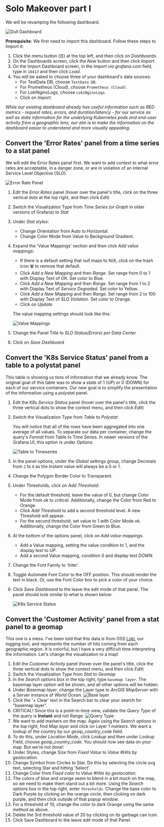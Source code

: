 # Solo Makeover part I
We will be revamping the following dashboard.

![Dull Dashboard](img/dull-dashboard.png)

**Prerequisite**: We first need to import this dashboard.
Follow these steps to Import it:

1. Click the menu button (☰) at the top left, and then click on *Dashboards*.
2. On the Dashboards screen, click the *New* button and then click *Import*.
3. On the Import Dashboard screen, in the *Import via grafana.com* field, type in `16413` and then click *Load*.
4. You will be asked to choose three of your dashboard's data sources:
    - For TestData DB, choose `TestData DB`.
    - For Prometheus (Cloud), choose `Prometheus (Cloud)`.
    - For LokiNginxLogs, choose `LokiNginxLogs`.
    - Click on *Import*.

*While our existing dashboard already has useful information such as RED metrics - request rates, errors, and duration/latency - for our service as well as state information for the underlying Kubernetes pods and end-user activity from a geographic lens, our aim is to make the information on the dashboard easier to understand and more visually appealing.*

## Convert the 'Error Rates' panel from a time series to a stat panel

We will edit the Error Rates panel first.  We want to add context to what error rates are acceptable, in a danger zone, or are in violation of an internal Service Level Objective (SLO).

![Error Rate Panel](img/error-rate-panel.png)

1. Edit the *Error Rates* panel (hover over the panel's title, click on the three vertical dots at the top right, and then click *Edit*)
2. Switch the Visualization Type from *Time Series* (or *Graph* in older versions of Grafana) to *Stat*
3. Under *Stat styles*:
    * Change Orientation from Auto to Horizontal.
    * Change Color Mode from Value to Background Gradient.
4. Expand the 'Value Mappings' section and then click *Add value mappings*:
    * If there is a default setting that null maps to N/A, click on the trash icon 🗑 to remove that default.
    * Click *Add a New Mapping* and then *Range*. Set range from 0 to 1 with Display Text of *OK*. Set color to Blue.
    * Click *Add a New Mapping* and then *Range*. Set range from 1 to 2 with Display Text of *Service Degraded*. Set color to Yellow.
    * Click *Add a New Mapping* and then *Range*. Set range from 2 to 100 with Display Text of *SLO Violation*. Set color to Orange.
    * Click on *Update*

    The value mapping settings should look like this:

    ![Value Mappings](img/value-mappings.png)

5.  Change the Panel Title to *SLO Status(Errors) per Data Center*
6.  Click on *Save Dashboard*
## Convert the 'K8s Service Status' panel from a table to a polystat panel
This table is showing us tons of information that we already know.  The original goal of this table was to show a state of 1 (UP) or 0 (DOWN) for each of our service containers.   Our new goal is to simplify the presentation of the information using a *polystat* panel.
1. Edit the *K8s Service Status* panel (hover over the panel's title, click the three vertical dots to show the context menu, and then click *Edit*)
2. Switch the Visualization Type from *Table* to *Polystat*

    You will notice that all of the rows have been aggregated into one average of all values.  To separate our data per container, change the query's *Format* from Table to Time Series.  In newer versions of the Grafana UI, this option is under *Options*.

    ![Table to Timeseries](img/table-to-timeseries.png)

3. In the panel options, under the *Global* settings group, change Decimals from `2` to `0` as the *Instant* value will always be a 0 or 1.
4. Change the Polygon Border Color to Transparent.
5. Under Thresholds, click on *Add Threshold*:
    * For the default threshold, leave the value of 0, but change Color Mode from *ok* to *critical*.  Additionally, change the Color from Red to Orange.
    * Click *Add Threshold* to add a second threshold level. A new Threshold will appear.
    * For the second threshold, set value to 1 with Color Mode *ok*.  Additionally, change the Color from Green to Blue.
7. At the bottom of the options panel, click on *Add value mappings*.
    * Add a Value mapping, setting the value condition to 1, and the display text to *UP*.
    * Add a second Value mapping, condition 0 and display text *DOWN*.
8. Change the Font Family to 'Inter'.
9. Toggle Automate Font Color to the OFF position. This should render the text in black. Or, use the Font Color box to pick a color of your choice.
10. Click *Save Dashboard* to the leave the edit mode of that panel.
The panel should look similar to what is shown below:

    ![K8s Service Status](img/k8s-service-status.png)

## Convert the 'Customer Activity' panel from a stat panel to a geomap
This one is a mess. I've been told that this data is from OSS [Loki](https://grafana.com/oss/loki/), our logging tool, and represents the number of hits coming from each geographic region. It is colorful, but I have a very difficult time interpreting the information.  Let's change the visualization to a map!
1. Edit the *Customer Activity* panel (hover over the panel's title, click the three vertical dots to show the context menu, and then click *Edit*)
2. Switch the Visualization Type from *Stat* to *Geomap*
3. In the *Search options* box in the top right, type `basemap layer`. The basemap layer option will be shown, and all other options will be hidden.
4. Under *Basemap layer*, change the Layer type to *ArcGIS MapServer* with a Server instance of *World Ocean*.
![Base layer](img/Base-layer.png)
5. Click the '&#215; Clear' text in the Search bar to clear your search for "basemap layer".
6. CRITICAL! Since this is a point-in-time view, validate the *Query Type* of the query is __Instant__ and not Range.
![Query Type](img/Query-Type.png)
7. We want to add markers on the map.  Again using the *Search options* in the top right, find *Map layer* and click on Layer 1 *markers*. We want a lookup of the country by our *geoip_country_code* field.
8. To do this, under *Location Mode*, click *Lookup* and then under Lookup Field, choose *geoip_country_code*.  You should now see data on your map. But we're not done!
9. Under Styles, change Size from *Fixed Value* to *Value #Hits by geolocation*.
10. Change Symbol from Circles to Star. Do this by selecting the circle.svg text, selecting Star and hitting 'Select'.
11. Change Color from *Fixed color* to *Value #Hits by geolocation*.
12. The colors of blue and orange seem to blend in a bit much on the map, so we need to make them stand out a bit more. Using the *Search options* box in the top right, enter `thresholds`. Change the base color to Dark Purple by clicking on the orange circle, then clicking on dark purple, and then click outside of that popup window.
14. For a threshold of 10, change the color to dark Orange using the same method as above.
15. Delete the 3rd threshold value of 20 by clicking on its garbage can icon.
16. Click Save Dashboard to the leave edit mode of that Panel.
